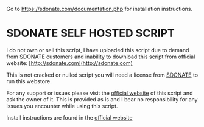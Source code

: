 Go to https://sdonate.com/documentation.php for installation instructions.

# SDONATE SELF HOSTED SCRIPT
I do not own or sell this script, I have uploaded this script due to demand from SDONATE customers and inability to download this script from official website: [http://sdonate.com](http://sdonate.com)

This is not cracked or nulled script you will need a license from [SDONATE](http://sdonate.com) to run this webstore.

For any support or issues please visit the [official website](http://sdonate.com) of this script and ask the owner of it. This is provided as is and I bear no responsibility for any issues you encounter while using this script.

Install instructions are found in the [official website](http://sdonate.com)